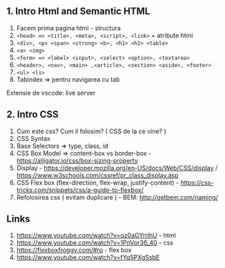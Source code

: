 ## 1. Intro Html and Semantic HTML
1. Facem prima pagina html - structura
2. `<head> => <title>, <meta>, <script>, <link>` + atribute html
3. `<div>, <p> <span> <strong> <b>, <h1> <h2> <table>`
4. `<a> <img>`
5. `<form> => <label> <input>, <select> <option>, <textarea>`
6. `<header>, <nav>, <main> ,<article>, <section> <aside>, <footer>`
7. `<ul> <li>`
8. Tabindex => pentru navigarea cu tab

Extensie de vscode: live server

## 2. Intro CSS
1. Cum este css? Cum il folosim? ( CSS de la ce vine? )
2. CSS Syntax 
3. Base Selectors => type, class, id
3. CSS Box Model => content-box vs border-box - https://alligator.io/css/box-sizing-property
4. Display - https://developer.mozilla.org/en-US/docs/Web/CSS/display / https://www.w3schools.com/cssref/pr_class_display.asp
5. CSS Flex box (flex-direction, flex-wrap, justify-content) - https://css-tricks.com/snippets/css/a-guide-to-flexbox/
6. Refolosirea css ( evitam duplicare ) - BEM: http://getbem.com/naming/



## Links 
1. https://www.youtube.com/watch?v=qz0aGYrrlhU - html
2. https://www.youtube.com/watch?v=1PnVor36_40 - css
3. https://flexboxfroggy.com/#ro - flex box
4. https://www.youtube.com/watch?v=fYq5PXgSsbE